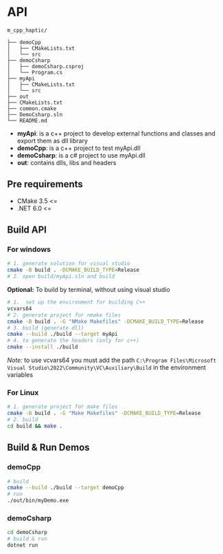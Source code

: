 # API

```
m_cpp_haptic/

├── demoCpp
│   ├── CMakeLists.txt
│   └── src
├── demoCsharp
│   ├── demoCsharp.csproj
│   └── Program.cs
├── myApi
│   ├── CMakeLists.txt
│   └── src
├── out
├── CMakeLists.txt
├── common.cmake
├── DemoCsharp.sln
└── README.md

```
- **myApi**: is a c++ project to develop external functions and classes and export them as dll library
- **demoCpp**: is a c++ project to test myApi.dll
- **demoCsharp**: is a c# project to use myApi.dll
- **out**: contains dlls, libs and headers

## Pre requirements
- CMake 3.5 <=
- .NET 6.0 <=

## Build API

### For windows

```bash
# 1. generate solution for visual studio
cmake -B build . -DCMAKE_BUILD_TYPE=Release
# 2. open build/myApi.sln and build
```

**Optional:** To build by terminal, without using visual studio

```bash
# 1.  set up the environment for building C++
vcvars64
# 2. generate project for nmake files
cmake -B build . -G "NMake Makefiles" -DCMAKE_BUILD_TYPE=Release
# 3. build (generate dll)
cmake --build ./build --target myApi
# 4. to generate the headers (only for c++)
cmake --install ./build
```

*Note:* to use vcvars64 you must add the path `C:\Program Files\Microsoft Visual Studio\2022\Community\VC\Auxiliary\Build` in the environment variables

### For Linux

```bash
# 1. generate project for make files
cmake -B build . -G "Make Makefiles" -DCMAKE_BUILD_TYPE=Release
# 2. build
cd build && make .
```

## Build & Run Demos
### demoCpp
```bash
# build
cmake --build ./build --target demoCpp
# run
./out/bin/myDemo.exe
```

### demoCsharp
```bash
cd demoCsharp
# build & run
dotnet run
```